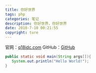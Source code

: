 ```yaml
---
title: 你好世界
tags: php
categories: 笔记
description: 你好世界，你好世界
date: 2018-7-10 00:21:55
copyright: ture
---
```


官网：[q18idc.com](https://q18idc.com)
GitHub：[GitHub](https://github.com/18idc)

<!--more-->

```java
public static void main(String args[]){
   System.out.println("Hello World!");
}
```
